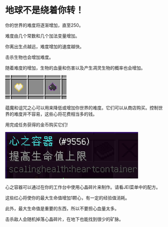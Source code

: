# 地球不是绕着你转！

你的世界的难度将逐渐增加，直至250。

难度由几个常数和几个加法变量增加。

你离出生点越远，难度增加的速度越快。

击杀生物也会增加难度。

随着难度的增加，生物的血量和伤害以及产生凋灵生物的概率也会增加。

![蕴魔之心和诅咒之心](hearts.png)

蕴魔和诅咒之心可以用来降低或增加你世界的难度。它们可以从商店购买。控制世界的难度并不容易，这些心将花费相当多的钱。

用完成任务获得的金币购买它们!

![心之容器](heartcontainer.png)

心之容器可以通过在你的工作台中使用心晶碎片来制作。请看JEI菜单中的配方。

这些红心将使你的最大生命值增加1颗心，有一定的经验值消耗。

此外，最大生命值是重要的东西，所以不要担心血量太多。

击杀敌人会随机掉落心晶碎片，在地下也能找到很少的矿脉。





